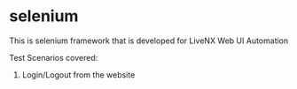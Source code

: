 # selenium

This is selenium framework that is developed for LiveNX Web UI Automation

Test Scenarios covered:

1) Login/Logout from the website
